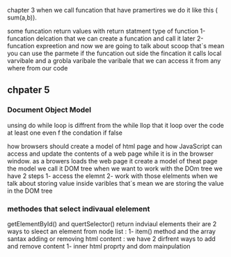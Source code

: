 chapter 3 
 when we call funcation that have pramertires we do it like this ( sum(a,b)).

 some funcation return values with return statment 
 type of function 
 1-funcation delcation that  we can create a funcation and call it later 
 2-funcation expreetion 
 and now we are going to talk about scoop  that`s mean you can use the parmete if the funcation out side the fincation  it calls local varvibale and a grobla varibale the varibale that we can access it from any where from our code 
  
  ## chpater 5 
  ### Document Object Model
  unsing do while loop is diffrent from the while llop that it loop over the code at least one even f the condation if false 

   how browsers  should  create a model of html  page and how  JavaScript can access and update the contents of a web page while it is in the browser window.
   as a browers  loads the web page  it create  a model  of theat page the model we call it DOM tree
   when we want to work with the DOm tree we have 2 steps 
   1- access the elemnt 
   2- work with those elelments 
   when we talk about storing  value inside varibles that`s mean we are storing the value in the DOM tree 
   ### methodes that select indivaual elelement 
   getElementById() and quertSelector()  return indviaul elements 
   their  are 2 ways to sleect  an element from node list 
   :
   1- item() method and the array santax 
   adding or removing  html content :
   we have 2 dirfrent ways to add and remove content 
   1- inner html proprty and dom mainpulation 